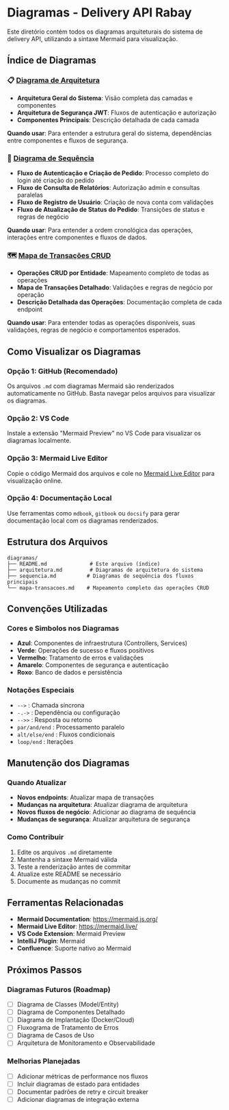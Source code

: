 # Diagramas - Delivery API Rabay

Este diretório contém todos os diagramas arquiteturais do sistema de delivery API, utilizando a sintaxe Mermaid para visualização.

## Índice de Diagramas

### 📋 [Diagrama de Arquitetura](./arquitetura.md)
- **Arquitetura Geral do Sistema**: Visão completa das camadas e componentes
- **Arquitetura de Segurança JWT**: Fluxos de autenticação e autorização
- **Componentes Principais**: Descrição detalhada de cada camada

**Quando usar**: Para entender a estrutura geral do sistema, dependências entre componentes e fluxos de segurança.

### 🔄 [Diagrama de Sequência](./sequencia.md)
- **Fluxo de Autenticação e Criação de Pedido**: Processo completo do login até criação do pedido
- **Fluxo de Consulta de Relatórios**: Autorização admin e consultas paralelas
- **Fluxo de Registro de Usuário**: Criação de nova conta com validações
- **Fluxo de Atualização de Status do Pedido**: Transições de status e regras de negócio

**Quando usar**: Para entender a ordem cronológica das operações, interações entre componentes e fluxos de dados.

### 🗺️ [Mapa de Transações CRUD](./mapa-transacoes.md)
- **Operações CRUD por Entidade**: Mapeamento completo de todas as operações
- **Mapa de Transações Detalhado**: Validações e regras de negócio por operação
- **Descrição Detalhada das Operações**: Documentação completa de cada endpoint

**Quando usar**: Para entender todas as operações disponíveis, suas validações, regras de negócio e comportamentos esperados.

## Como Visualizar os Diagramas

### Opção 1: GitHub (Recomendado)
Os arquivos `.md` com diagramas Mermaid são renderizados automaticamente no GitHub. Basta navegar pelos arquivos para visualizar os diagramas.

### Opção 2: VS Code
Instale a extensão "Mermaid Preview" no VS Code para visualizar os diagramas localmente.

### Opção 3: Mermaid Live Editor
Copie o código Mermaid dos arquivos e cole no [Mermaid Live Editor](https://mermaid.live/) para visualização online.

### Opção 4: Documentação Local
Use ferramentas como `mdbook`, `gitbook` ou `docsify` para gerar documentação local com os diagramas renderizados.

## Estrutura dos Arquivos

```
diagramas/
├── README.md              # Este arquivo (índice)
├── arquitetura.md         # Diagramas de arquitetura do sistema
├── sequencia.md          # Diagramas de sequência dos fluxos principais
└── mapa-transacoes.md    # Mapeamento completo das operações CRUD
```

## Convenções Utilizadas

### Cores e Simbolos nos Diagramas
- **Azul**: Componentes de infraestrutura (Controllers, Services)
- **Verde**: Operações de sucesso e fluxos positivos
- **Vermelho**: Tratamento de erros e validações
- **Amarelo**: Componentes de segurança e autenticação
- **Roxo**: Banco de dados e persistência

### Notações Especiais
- `-->` : Chamada síncrona
- `-.->` : Dependência ou configuração
- `-->>` : Resposta ou retorno
- `par/and/end` : Processamento paralelo
- `alt/else/end` : Fluxos condicionais
- `loop/end` : Iterações

## Manutenção dos Diagramas

### Quando Atualizar
- **Novos endpoints**: Atualizar mapa de transações
- **Mudanças na arquitetura**: Atualizar diagrama de arquitetura
- **Novos fluxos de negócio**: Adicionar ao diagrama de sequência
- **Mudanças de segurança**: Atualizar arquitetura de segurança

### Como Contribuir
1. Edite os arquivos `.md` diretamente
2. Mantenha a sintaxe Mermaid válida
3. Teste a renderização antes de commitar
4. Atualize este README se necessário
5. Documente as mudanças no commit

## Ferramentas Relacionadas

- **Mermaid Documentation**: https://mermaid.js.org/
- **Mermaid Live Editor**: https://mermaid.live/
- **VS Code Extension**: Mermaid Preview
- **IntelliJ Plugin**: Mermaid
- **Confluence**: Suporte nativo ao Mermaid

## Próximos Passos

### Diagramas Futuros (Roadmap)
- [ ] Diagrama de Classes (Model/Entity)
- [ ] Diagrama de Componentes Detalhado
- [ ] Diagrama de Implantação (Docker/Cloud)
- [ ] Fluxograma de Tratamento de Erros
- [ ] Diagrama de Casos de Uso
- [ ] Arquitetura de Monitoramento e Observabilidade

### Melhorias Planejadas
- [ ] Adicionar métricas de performance nos fluxos
- [ ] Incluir diagramas de estado para entidades
- [ ] Documentar padrões de retry e circuit breaker
- [ ] Adicionar diagramas de integração externa
